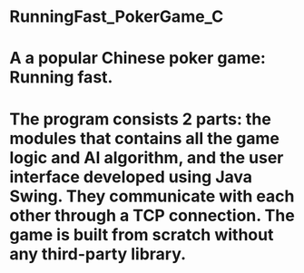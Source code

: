 # RunningFast_PokerGame_C

# A a popular Chinese poker game: Running fast. 
# The program consists 2 parts: the modules that contains all the game logic and AI algorithm, and the user interface developed using Java Swing. They communicate with each other through a TCP connection. The game is built from scratch without any third-party library.

